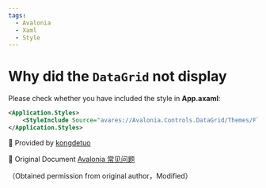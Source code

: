 ```yaml
---
tags:
  - Avalonia
  - Xaml
  - Style
---
```

# Why did the `DataGrid` not display

Please check whether you have included the style in **App.axaml**:

```xml hl_lines="2"
<Application.Styles>
    <StyleInclude Source="avares://Avalonia.Controls.DataGrid/Themes/Fluent.xaml"/>
</Application.Styles>
```

💖 Provided by [kongdetuo](https://github.com/kongdetuo)

🔗 Original Document [Avalonia 常见问题](https://kongdetuo.github.io/posts/avalonia-faq/)

（Obtained permission from original author，Modified）